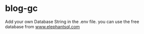 # blog-gc

Add your own Database String in the .env file. you can use the free database from www.elephantsql.com
